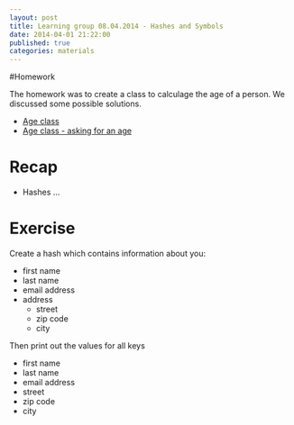 ```yaml
---
layout: post
title: Learning group 08.04.2014 - Hashes and Symbols
date: 2014-04-01 21:22:00
published: true
categories: materials
---
```


#Homework

The homework was to create a class to calculage the age of a person. We
discussed some possible solutions.

- [Age class](https://github.com/rubyseeds/materials/blob/gh-pages/files/age.rb)
- [Age class - asking for an age](https://github.com/rubyseeds/materials/blob/gh-pages/files/ask_for_age.rb)

# Recap

* Hashes ...

# Exercise
Create a hash which contains information about you:
- first name
- last name
- email address
- address
  - street
  - zip code
  - city


Then print out the values for all keys

- first name
- last name
- email address
- street
- zip code
- city

